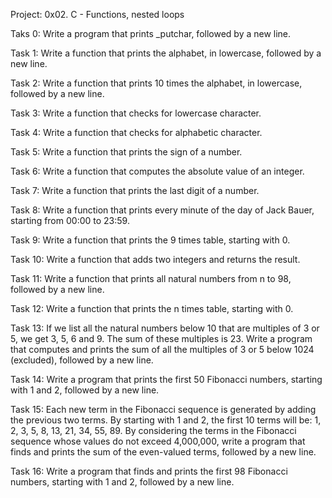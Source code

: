 Project: 0x02. C - Functions, nested loops

Taks 0: Write a program that prints _putchar, followed by a new line.

Task 1: Write a function that prints the alphabet, in lowercase, followed by a new line.

Task 2: Write a function that prints 10 times the alphabet, in lowercase, followed by a new line.

Task 3: Write a function that checks for lowercase character.

Task 4: Write a function that checks for alphabetic character.

Task 5: Write a function that prints the sign of a number.

Task 6: Write a function that computes the absolute value of an integer.

Task 7: Write a function that prints the last digit of a number.

Task 8: Write a function that prints every minute of the day of Jack Bauer, starting from 00:00 to 23:59.

Task 9: Write a function that prints the 9 times table, starting with 0.

Task 10: Write a function that adds two integers and returns the result.

Task 11: Write a function that prints all natural numbers from n to 98, followed by a new line.

Task 12: Write a function that prints the n times table, starting with 0.

Task 13: If we list all the natural numbers below 10 that are multiples of 3 or 5, we get 3, 5, 6 and 9. The sum of these multiples is 23. Write a program that computes and prints the sum of all the multiples of 3 or 5 below 1024 (excluded), followed by a new line.

Task 14: Write a program that prints the first 50 Fibonacci numbers, starting with 1 and 2, followed by a new line.

Task 15: Each new term in the Fibonacci sequence is generated by adding the previous two terms. By starting with 1 and 2, the first 10 terms will be: 1, 2, 3, 5, 8, 13, 21, 34, 55, 89. By considering the terms in the Fibonacci sequence whose values do not exceed 4,000,000, write a program that finds and prints the sum of the even-valued terms, followed by a new line.

Task 16: Write a program that finds and prints the first 98 Fibonacci numbers, starting with 1 and 2, followed by a new line.
